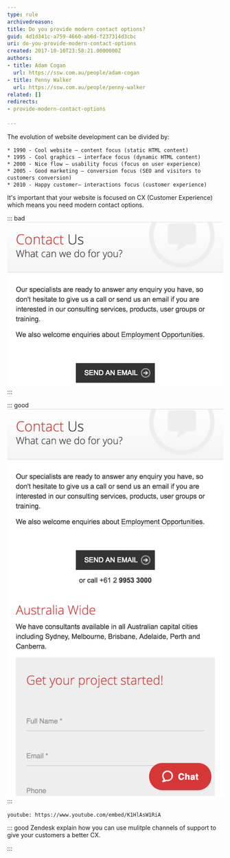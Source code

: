 ```yaml
---
type: rule
archivedreason: 
title: Do you provide modern contact options?
guid: 4d1d341c-a759-4660-ab6d-f237314d3cbc
uri: do-you-provide-modern-contact-options
created: 2017-10-10T23:58:21.0000000Z
authors:
- title: Adam Cogan
  url: https://ssw.com.au/people/adam-cogan
- title: Penny Walker
  url: https://ssw.com.au/people/penny-walker
related: []
redirects:
- provide-modern-contact-options

---
```


The evolution of website development can be divided by: 

    * 1990 - Cool website – content focus (static HTML content)
    * 1995 - Cool graphics – interface focus (dynamic HTML content)
    * 2000 - Nice flow – usability focus (focus on user experience)
    * 2005 - Good marketing – conversion focus (SEO and visitors to customers conversion)
    * 2010 - Happy customer– interactions focus (customer experience)


<!--endintro-->

It's important that your website is focused on CX (Customer Experience) which means you need modern contact options.

::: bad  
![Figure: Bad example: the only way to contact the company is via email](moderncontact-bad.png)  
:::  
 
::: good  
![Figure: Good example - Chat is available along with other ways of contact, such as voip, IM, KB etc](moderncontact-good.png)  
:::  
 

`youtube: https://www.youtube.com/embed/K1HlAsW1RiA`
 
 


::: good
Zendesk explain how you can use mulitple channels of support to give your customers a better CX. 

:::
